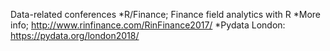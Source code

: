 
Data-related conferences
  *R/Finance; Finance field analytics with R 
    *More info; http://www.rinfinance.com/RinFinance2017/ 
  *Pydata London: https://pydata.org/london2018/
  

